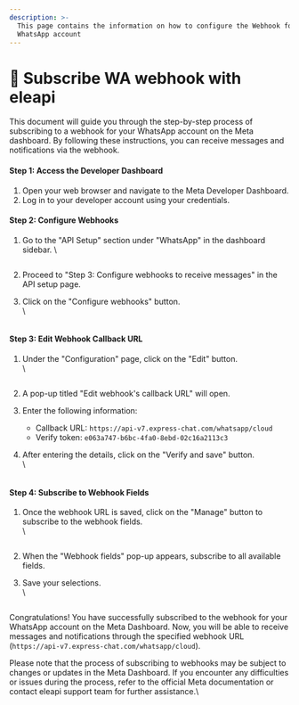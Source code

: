 ```yaml
---
description: >-
  This page contains the information on how to configure the Webhook for
  WhatsApp account
---
```


# 🔗 Subscribe WA webhook with eleapi

This document will guide you through the step-by-step process of subscribing to a webhook for your WhatsApp account on the Meta dashboard. By following these instructions, you can receive messages and notifications via the webhook.

#### **Step 1:** Access the Developer Dashboard

1. Open your web browser and navigate to the Meta Developer Dashboard.
2. Log in to your developer account using your credentials.

#### **Step 2:** Configure Webhooks

1.  Go to the "API Setup" section under "WhatsApp" in the dashboard sidebar. \


    <figure><img src="../../../../../.gitbook/assets/1 – 17.png" alt=""><figcaption></figcaption></figure>
2. Proceed to "Step 3: Configure webhooks to receive messages" in the API setup page.
3.  Click on the "Configure webhooks" button.\
    \


    <figure><img src="../../../../../.gitbook/assets/1 – 18.png" alt=""><figcaption></figcaption></figure>

#### **Step 3:** Edit Webhook Callback URL

1.  Under the "Configuration" page, click on the "Edit" button.\
    \


    <figure><img src="../../../../../.gitbook/assets/1 – 19.png" alt=""><figcaption></figcaption></figure>
2. A pop-up titled "Edit webhook's callback URL" will open.
3. Enter the following information:
   * Callback URL: `https://api-v7.express-chat.com/whatsapp/cloud`
   * Verify token: `e063a747-b6bc-4fa0-8ebd-02c16a2113c3`
4.  After entering the details, click on the "Verify and save" button.\
    \


    <figure><img src="../../../../../.gitbook/assets/1 – 20.png" alt=""><figcaption></figcaption></figure>

#### **Step 4:** Subscribe to Webhook Fields

1.  Once the webhook URL is saved, click on the "Manage" button to subscribe to the webhook fields.\
    \


    <figure><img src="../../../../../.gitbook/assets/1 – 21.png" alt=""><figcaption></figcaption></figure>
2. When the "Webhook fields" pop-up appears, subscribe to all available fields.
3.  Save your selections.\
    \


    <figure><img src="../../../../../.gitbook/assets/1 – 22.png" alt=""><figcaption></figcaption></figure>

Congratulations! You have successfully subscribed to the webhook for your WhatsApp account on the Meta Dashboard. Now, you will be able to receive messages and notifications through the specified webhook URL (`https://api-v7.express-chat.com/whatsapp/cloud`).

Please note that the process of subscribing to webhooks may be subject to changes or updates in the Meta Dashboard. If you encounter any difficulties or issues during the process, refer to the official Meta documentation or contact eleapi support team for further assistance.\
